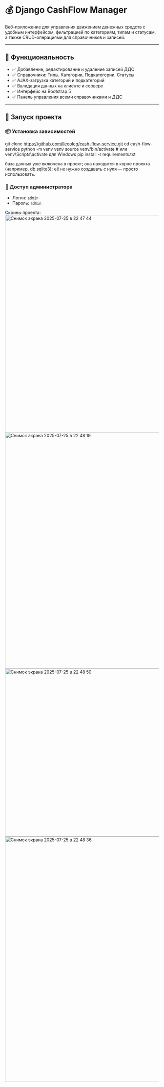 # 💰 Django CashFlow Manager

Веб-приложение для управления движением денежных средств с удобным интерфейсом, фильтрацией по категориям, типам и статусам, а также CRUD-операциями для справочников и записей.

---

## 🔧 Функциональность

- ✅ Добавление, редактирование и удаление записей ДДС
- ✅ Справочники: Типы, Категории, Подкатегории, Статусы
- ✅ AJAX-загрузка категорий и подкатегорий
- ✅ Валидация данных на клиенте и сервере
- ✅ Интерфейс на Bootstrap 5
- ✅ Панель управления всеми справочниками и ДДС

---

## 🚀 Запуск проекта

### 📦 Установка зависимостей

git clone https://github.com/lleeoleg/cash-flow-service.git
cd cash-flow-service
python -m venv venv
source venv/bin/activate  # или venv\Scripts\activate для Windows
pip install -r requirements.txt

база данных уже включена в проект;
она находится в корне проекта (например, db.sqlite3);
её не нужно создавать с нуля — просто использовать.
### 🔐 Доступ администратора

- Логин: `admin`
- Пароль: `admin`

Скрины проекта: 
<img width="1438" height="708" alt="Снимок экрана 2025-07-25 в 22 47 44" src="https://github.com/user-attachments/assets/4d20019a-7335-42a4-a3b0-85998a7eba8b" />
<img width="1435" height="771" alt="Снимок экрана 2025-07-25 в 22 48 19" src="https://github.com/user-attachments/assets/5c4483b8-1b53-43aa-8cfe-4a11734c768f" />
<img width="1440" height="547" alt="Снимок экрана 2025-07-25 в 22 48 50" src="https://github.com/user-attachments/assets/0f6bc685-c519-4c6b-bd0e-0d08801402cf" />
<img width="1437" height="800" alt="Снимок экрана 2025-07-25 в 22 48 36" src="https://github.com/user-attachments/assets/604aeeda-d223-427b-acc5-5f3dd4e0ed00" />





